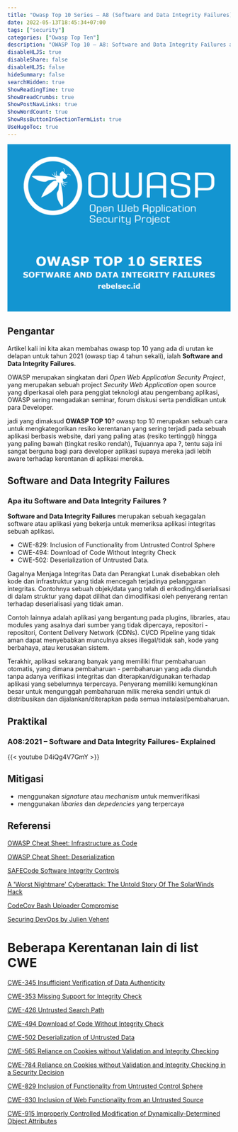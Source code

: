 ```yaml
---
title: "Owasp Top 10 Series — A8 (Software and Data Integrity Failures)"
date: 2022-05-13T18:45:34+07:00
tags: ["security"]
categories: ["Owasp Top Ten"]
description: "OWASP Top 10 — A8: Software and Data Integrity Failures adalah kerentanan yang terjadi akibat kurangnya validasi integritas dalam pembaruan perangkat lunak, dependensi, atau data penting, memungkinkan serangan seperti supply chain attacks dan manipulasi data. Pencegahan meliputi penggunaan digital signature, verifikasi sumber dependensi, serta implementasi mekanisme keamanan berbasis checksum."
disableHLJS: true 
disableShare: false
disableHLJS: false
hideSummary: false
searchHidden: true
ShowReadingTime: true
ShowBreadCrumbs: true
ShowPostNavLinks: true
ShowWordCount: true
ShowRssButtonInSectionTermList: true
UseHugoToc: true
---
```

![Owasp Top 10 Series — A8 (Software and Data Integrity Failures)](cover.png)


## Pengantar

Artikel kali ini kita akan membahas owasp top 10 yang ada di urutan ke delapan untuk tahun 2021 (owasp tiap 4 tahun sekali), ialah **Software and Data Integrity Failures**.

OWASP merupakan singkatan dari _Open Web Application Security Project_, yang merupakan sebuah project _Security Web Application_ open source yang diperkasai oleh para penggiat teknologi atau pengembang aplikasi, OWASP sering mengadakan seminar, forum diskusi serta pendidikan untuk para Developer.

jadi yang dimaksud **OWASP TOP 10**? owasp top 10 merupakan sebuah cara untuk mengkategorikan resiko kerentanan yang sering terjadi pada sebuah aplikasi berbasis website, dari yang paling atas (resiko tertinggi) hingga yang paling bawah (tingkat resiko rendah), Tujuannya apa ?, tentu saja ini sangat berguna bagi para developer aplikasi supaya mereka jadi lebih aware terhadap kerentanan di aplikasi mereka.

## Software and Data Integrity Failures

### Apa itu Software and Data Integrity Failures ?

**Software and Data Integrity Failures** merupakan sebuah kegagalan software atau aplikasi yang bekerja untuk memeriksa aplikasi integritas sebuah aplikasi.

- CWE-829: Inclusion of Functionality from Untrusted Control Sphere
- CWE-494: Download of Code Without Integrity Check
- CWE-502: Deserialization of Untrusted Data.

Gagalnya Menjaga Integritas Data dan Perangkat Lunak disebabkan oleh kode dan infrastruktur yang tidak mencegah terjadinya pelanggaran integritas. Contohnya sebuah objek/data yang telah di enkoding/diserialisasi di dalam struktur yang dapat dilihat dan dimodifikasi oleh penyerang rentan terhadap deserialisasi yang tidak aman.

Contoh lainnya adalah aplikasi yang bergantung pada plugins, libraries, atau modules yang asalnya dari sumber yang tidak dipercaya, repositori - repositori, Content Delivery Network (CDNs). CI/CD Pipeline yang tidak aman dapat menyebabkan munculnya akses illegal/tidak sah, kode yang berbahaya, atau kerusakan sistem.

Terakhir, aplikasi sekarang banyak yang memiliki fitur pembaharuan otomatis, yang dimana pembaharuan - pembaharuan yang ada diunduh tanpa adanya verifikasi integritas dan diterapkan/digunakan terhadap aplikasi yang sebelumnya terpercaya. Penyerang memiliki kemungkinan besar untuk mengunggah pembaharuan milik mereka sendiri untuk di distribusikan dan dijalankan/diterapkan pada semua instalasi/pembaharuan.

## Praktikal

### A08:2021 – Software and Data Integrity Failures- Explained

{{< youtube D4iQg4V7GmY >}}

## Mitigasi

- menggunakan _signature_ atau _mechanism_ untuk memverifikasi
- menggunakan _libaries_ dan _depedencies_ yang terpercaya

## Referensi

[OWASP Cheat Sheet: Infrastructure as Code](https://cheatsheetseries.owasp.org/cheatsheets/Infrastructure_as_Code_Security_Cheat_Sheet.html)

[OWASP Cheat Sheet: Deserialization](https://www.owasp.org/index.php/Deserialization_Cheat_Sheet)

[SAFECode Software Integrity Controls](https://safecode.org/publication/SAFECode_Software_Integrity_Controls0610.pdf)

[A 'Worst Nightmare' Cyberattack: The Untold Story Of The SolarWinds Hack](https://www.npr.org/2021/04/16/985439655/a-worst-nightmare-cyberattack-the-untold-story-of-the-solarwinds-hack)

[CodeCov Bash Uploader Compromise](https://about.codecov.io/security-update)

[Securing DevOps by Julien Vehent](https://www.manning.com/books/securing-devops)

# Beberapa Kerentanan lain di list CWE

[CWE-345 Insufficient Verification of Data Authenticity](https://cwe.mitre.org/data/definitions/345.html)

[CWE-353 Missing Support for Integrity Check](https://cwe.mitre.org/data/definitions/353.html)

[CWE-426 Untrusted Search Path](https://cwe.mitre.org/data/definitions/426.html)

[CWE-494 Download of Code Without Integrity Check](https://cwe.mitre.org/data/definitions/494.html)

[CWE-502 Deserialization of Untrusted Data](https://cwe.mitre.org/data/definitions/502.html)

[CWE-565 Reliance on Cookies without Validation and Integrity Checking](https://cwe.mitre.org/data/definitions/565.html)

[CWE-784 Reliance on Cookies without Validation and Integrity Checking in a Security Decision](https://cwe.mitre.org/data/definitions/784.html)

[CWE-829 Inclusion of Functionality from Untrusted Control Sphere](https://cwe.mitre.org/data/definitions/829.html)

[CWE-830 Inclusion of Web Functionality from an Untrusted Source](https://cwe.mitre.org/data/definitions/830.html)

[CWE-915 Improperly Controlled Modification of Dynamically-Determined Object Attributes](https://cwe.mitre.org/data/definitions/915.html)
